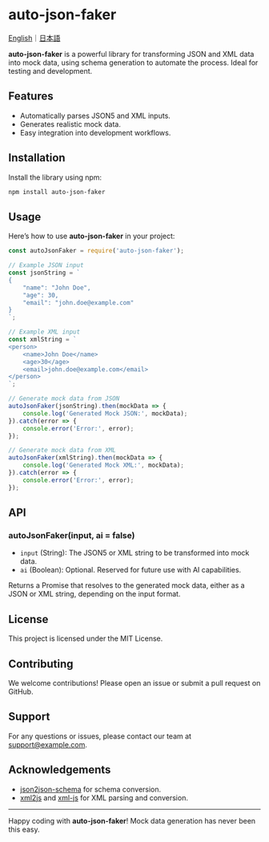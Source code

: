 # auto-json-faker

[English](https://github.com/EchoAPI-Team/auto-json-faker/blob/main/README.md)｜[日本語](https://github.com/EchoAPI-Team/auto-json-faker/blob/main/README_ja.md)

**auto-json-faker** is a powerful library for transforming JSON and XML data into mock data, using schema generation to automate the process. Ideal for testing and development.

## Features

- Automatically parses JSON5 and XML inputs.
- Generates realistic mock data.
- Easy integration into development workflows.

## Installation

Install the library using npm:

```bash
npm install auto-json-faker
```

## Usage

Here’s how to use **auto-json-faker** in your project:

```javascript
const autoJsonFaker = require('auto-json-faker');

// Example JSON input
const jsonString = `
{
    "name": "John Doe",
    "age": 30,
    "email": "john.doe@example.com"
}
`;

// Example XML input
const xmlString = `
<person>
    <name>John Doe</name>
    <age>30</age>
    <email>john.doe@example.com</email>
</person>
`;

// Generate mock data from JSON
autoJsonFaker(jsonString).then(mockData => {
    console.log('Generated Mock JSON:', mockData);
}).catch(error => {
    console.error('Error:', error);
});

// Generate mock data from XML
autoJsonFaker(xmlString).then(mockData => {
    console.log('Generated Mock XML:', mockData);
}).catch(error => {
    console.error('Error:', error);
});
```

## API

### autoJsonFaker(input, ai = false)

- `input` (String): The JSON5 or XML string to be transformed into mock data.
- `ai` (Boolean): Optional. Reserved for future use with AI capabilities.

Returns a Promise that resolves to the generated mock data, either as a JSON or XML string, depending on the input format.

## License

This project is licensed under the MIT License.

## Contributing

We welcome contributions! Please open an issue or submit a pull request on GitHub.

## Support

For any questions or issues, please contact our team at support@example.com.

## Acknowledgements

- [json2json-schema](https://www.npmjs.com/package/json2json-schema) for schema conversion.
- [xml2js](https://www.npmjs.com/package/xml2js) and [xml-js](https://www.npmjs.com/package/xml-js) for XML parsing and conversion.

---

Happy coding with **auto-json-faker**! Mock data generation has never been this easy.
